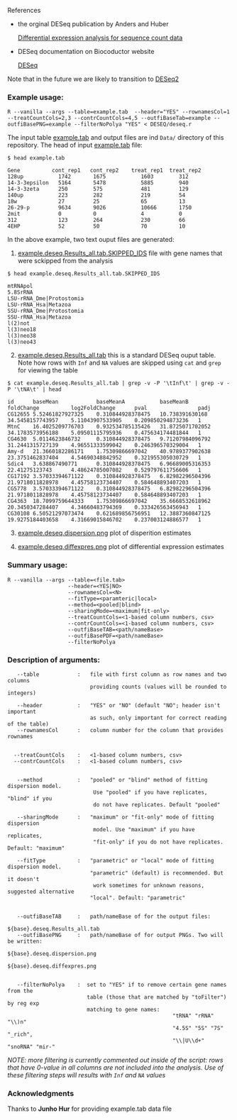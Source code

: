References

- the orginal DESeq publication by Anders and Huber

  [Differential expression analysis for sequence count data](http://genomebiology.com/2010/11/10/R106)

- DESeq documentation on Biocoductor website

  [DESeq](http://bioconductor.org/packages/release/bioc/html/DESeq.html)

Note that in the future we are likely to transition to
[DESeq2](http://www.bioconductor.org/packages/release/bioc/html/DESeq2.html)


### Example usage:

```
R --vanilla --args --table=example.tab  --header="YES" --rownamesCol=1 --treatCountCols=2,3 --contrCountCols=4,5 --outfiBaseTab=example --outfiBasePNG=example --filterNoPolya "YES" < DESEQ/deseq.r 
```
The input table
[example.tab](https://github.com/getopt/DESEQ/blob/master/Data/example.tab) and
output files are ind `Data/` directory of this repository. The head of input
[example.tab](https://github.com/getopt/DESEQ/blob/master/Data/example.tab)
file: 

```
$ head example.tab

Gene          cont_rep1   cont_rep2    treat_rep1  treat_rep2 
128up           1742       1675           1603        312
14-3-3epsilon   5164       5478           5885        940
14-3-3zeta      250        575            481         129
140up           223        282            219         54
18w             27         25             65          13
26-29-p         9634       9026           10666       1750
2mit            0          0              4           0
312             123        264            230         66
4EHP            52         50             70          10
```

In the above example, two text ouput files are generated:

1. [example.deseq.Results_all.tab.SKIPPED_IDS](https://github.com/getopt/DESEQ/blob/master/Data/example.deseq.Results_all.tab.SKIPPED_IDS) 
    file with gene names that were sckipped from the analysis

```
$ head example.deseq.Results_all.tab.SKIPPED_IDS 

mtRNApol
5.8SrRNA
LSU-rRNA_Dme|Protostomia
LSU-rRNA_Hsa|Metazoa
SSU-rRNA_Dme|Protostomia
SSU-rRNA_Hsa|Metazoa
l(2)not
l(3)neo18
l(3)neo38
l(3)neo43
```

2. [example.deseq.Results_all.tab](https://github.com/getopt/DESEQ/blob/master/Data/example.deseq.Results_all.tab)
   this is a standard DESeq ouput table. Note how rows with `Inf` and `NA`
   values are skipped using `cat` and `grep` for viewing the table

```
$ cat example.deseq.Results_all.tab | grep -v -P '\tInf\t' | grep -v -P '\tNA\t' | head

id      baseMean            baseMeanA           baseMeanB           foldChange          log2FoldChange      pval                padj
CG12655 5.52461827927325    0.310844928378475   10.738391630168     34.5458157743957    5.11043907533905    0.209850294873236   1
MtnC    16.4025209776703    0.932534785135426   31.8725071702052    34.1783573956188    5.09501115795936    0.475634174481844   1
CG4630  5.0114623846732     0.310844928378475   9.71207984096792    31.2441315727139    4.96551333599042    0.246396570329004   1
Amy-d   21.3660182286171    1.75309866697042    40.9789377902638    23.3751462837404    4.54690348842952    0.321955305030729   1
Sdic4   3.638867490771      0.310844928378475   6.96689005316353    22.41275123743      4.48624785007082    0.529797611756606   1
CG17192 3.57033394671122    0.310844928378475   6.82982296504396    21.9718011828978    4.45758123734407    0.584648893407203   1
CG5778  3.57033394671122    0.310844928378475   6.82982296504396    21.9718011828978    4.45758123734407    0.584648893407203   1
CG4363  18.7099759644333    1.75309866697042    35.6668532618962    20.3450347284407    4.34660483794369    0.333426563456943   1
CG30108 6.50521297073474    0.621689856756951   12.3887360847125    19.9275184403658    4.31669015846702    0.237003124886577   1
```

3. [example.deseq.dispersion.png](https://github.com/getopt/DESEQ/blob/master/Data/example.deseq.dispersion.png)
    plot of disperition estimates 

4. [example.deseq.diffexpres.png](https://github.com/getopt/DESEQ/blob/master/Data/example.deseq.dispersion.png)
   plot of differential expression estimates



### Summary usage:
```
R --vanilla --args --table=<file.tab>
                   --header=<YES|NO>
                   --rownamesCol=<N>
                   --fitType=<paramteric|local>
                   --method=<pooled|blind>
                   --sharingMode=<maximum|fit-only>
                   --treatCountCols=<1-based column numbers, csv>
                   --contrCountCols=<1-based column numbers, csv>
                   --outfiBaseTAB=<path/nameBase>
                   --outfiBasePDF=<path/nameBase> 
                   --filterNoPolya
```

### Description of arguments:
```
   --table            :   file with first column as row names and two columns
                          providing counts (values will be rounded to integers)

   --header           :   "YES" or "NO" (default "NO"; header isn't important
                          as such, only important for correct reading of the table)
   --rownamesCol      :   column number for the column that provides rownames


  --treatCountCols    :   <1-based column numbers, csv>
  --contrCountCols    :   <1-based column numbers, csv>


   --method           :   "pooled" or "blind" method of fitting dispersion model. 
                           Use "pooled" if you have replicates, "blind" if you 
                           do not have replicates. Default "pooled"

   --sharingMode      :   "maximum" or "fit-only" mode of fitting dispersion 
                           model. Use "maximum" if you have replicates, 
                           "fit-only" if you do not have replicates. Default: "maximum"

   --fitType          :   "parametric" or "local" mode of fitting dispersion model.
                          "parametric" (default) is recommended. But it doesn't 
                           work sometimes for unknown reasons, suggested alternative 
                          "local". Default: "parametric" 


   --outfiBaseTAB     :   path/nameBase of for the output files: 
                                                       ${base}.deseq.Results_all.tab
   --outfiBasePNG     :   path/nameBase of for output PNGs. Two will be written: 
                                                       ${base}.deseq.dispersion.png 
                                                       ${base}.deseq.diffexpres.png 


   --filterNoPolya    :  set to "YES" if to remove certain gene names from the
                         table (those that are matched by "toFilter") by reg exp 
                         matching to gene names: 
                                                    "tRNA" "rRNA" "\\)n"
                                                    "4.5S" "5S" "7S" "_rich",
                                                    "\\|U\\d+" "snoRNA" "mir-"
```
*NOTE: more filtering is currently commented out inside of the script: rows
that have 0-value in all columns are not included into the analysis. Use of these
filtering steps will  results with `Inf` and `NA` values*

### Acknowledgments 
Thanks to **Junho Hur** for providing example.tab data file
